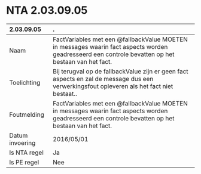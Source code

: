# NTA 2.03.09.05

 2.03.09.05 | . 
 :--- | :--- 
 Naam | FactVariables met een @fallbackValue MOETEN in messages waarin fact aspects worden geadresseerd een controle bevatten op het bestaan van het fact. 
 Toelichting | Bij terugval op de fallbackValue zijn er geen fact aspects en zal de message dus een verwerkingsfout opleveren als het fact niet bestaat.. 
 Foutmelding | FactVariables met een @fallbackValue MOETEN in messages waarin fact aspects worden geadresseerd een controle bevatten op het bestaan van het fact. 
 Datum invoering | 2016/05/01 
 Is NTA regel | Ja 
 Is PE regel | Nee 
